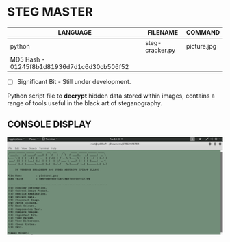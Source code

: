 # STEG MASTER

| LANGUAGE | FILENAME | COMMAND |
|--------|----|-----|
| python | steg-cracker.py | picture.jpg|
| MD5 Hash - 01245f8b1d81936d7d1c6d30cb506f52 ||

- [ ] Significant Bit - Still under development.

Python script file to **decrypt** hidden data stored within images, contains a range of tools useful in the black art of steganography.

## CONSOLE DISPLAY
![Screenshot](picture2.png) 

